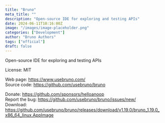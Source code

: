 ```yaml
---
title: "Bruno"
meta_title: ""
description: "Open-source IDE for exploring and testing APIs"
date: 2024-06-11T10:16:00Z
image: "/images/image-placeholder.png"
categories: ["Development"]
author: "Bruno Authors"
tags: ["official"]
draft: false
---
```


Open-source IDE for exploring and testing APIs

License: MIT

Web page: https://www.usebruno.com/  
Source code: https://github.com/usebruno/bruno

Donate: https://github.com/sponsors/helloanoop  
Report the bug: https://github.com/usebruno/bruno/issues/new/  
Download: https://github.com/usebruno/bruno/releases/download/v1.19.0/bruno_1.19.0_x86_64_linux.AppImage

